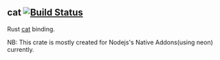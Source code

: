 ## cat [![Build Status](https://travis-ci.org/uuhan/cat-rs.svg?branch=master)](https://travis-ci.org/uuhan/cat-rs)

Rust [cat](https://github.com/dianping/cat#6199dd55e0d8b1d61f08f0a9ebe9281b9f6a6e2a) binding.

NB: This crate is mostly created for Nodejs's Native Addons(using neon) currently.
